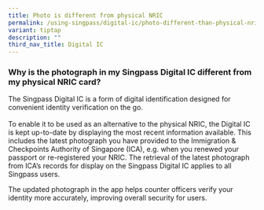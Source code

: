 ```yaml
---
title: Photo is different from physical NRIC
permalink: /using-singpass/digital-ic/photo-different-than-physical-nric/
variant: tiptap
description: ""
third_nav_title: Digital IC
---
```

<h3>Why is the photograph in my Singpass Digital IC different from my physical NRIC card?</h3>
<p>The Singpass Digital IC is a form of digital identification designed for
convenient identity verification on the go.
<br>
<br>To enable it to be used as an alternative to the physical NRIC, the Digital
IC is kept up-to-date by displaying the most recent information available.
This includes the latest photograph you have provided to the Immigration
&amp; Checkpoints Authority of Singapore (ICA), e.g. when you renewed your
passport or re-registered your NRIC. The retrieval of the latest photograph
from ICA’s records for display on the Singpass Digital IC applies to all
Singpass users.</p>
<p>The updated photograph in the app helps counter officers verify your identity
more accurately, improving overall security for users.</p>